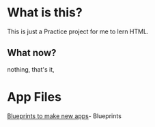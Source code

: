 


# What is this?

This is just a Practice project for me to lern HTML.

## What now?

nothing, that's it,

# App Files
[Blueprints to make new apps](/Blueprint/README.md)- Blueprints


